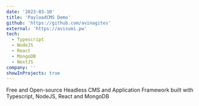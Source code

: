 ```yaml
---
date: '2023-03-10'
title: 'PayloadCMS Demo'
github: 'https://github.com/avinagites'
external: 'https://avisumi.pw'
tech:
  - Typescript
  - NodeJS
  - React
  - MongoDB
  - NextJS
company: ''
showInProjects: true
---
```


Free and Open-source Headless CMS and Application Framework built with Typescript, NodeJS, React and MongoDB
